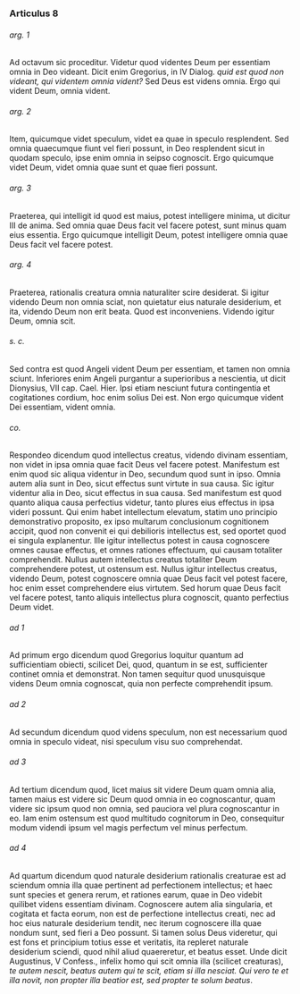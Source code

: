 ### Articulus 8

###### arg. 1
Ad octavum sic proceditur. Videtur quod videntes Deum per essentiam omnia in Deo videant. Dicit enim Gregorius, in IV Dialog. *quid est quod non videant, qui videntem omnia vident?* Sed Deus est videns omnia. Ergo qui vident Deum, omnia vident.

###### arg. 2
Item, quicumque videt speculum, videt ea quae in speculo resplendent. Sed omnia quaecumque fiunt vel fieri possunt, in Deo resplendent sicut in quodam speculo, ipse enim omnia in seipso cognoscit. Ergo quicumque videt Deum, videt omnia quae sunt et quae fieri possunt.

###### arg. 3
Praeterea, qui intelligit id quod est maius, potest intelligere minima, ut dicitur III de anima. Sed omnia quae Deus facit vel facere potest, sunt minus quam eius essentia. Ergo quicumque intelligit Deum, potest intelligere omnia quae Deus facit vel facere potest.

###### arg. 4
Praeterea, rationalis creatura omnia naturaliter scire desiderat. Si igitur videndo Deum non omnia sciat, non quietatur eius naturale desiderium, et ita, videndo Deum non erit beata. Quod est inconveniens. Videndo igitur Deum, omnia scit.

###### s. c.
Sed contra est quod Angeli vident Deum per essentiam, et tamen non omnia sciunt. Inferiores enim Angeli purgantur a superioribus a nescientia, ut dicit Dionysius, VII cap. Cael. Hier. Ipsi etiam nesciunt futura contingentia et cogitationes cordium, hoc enim solius Dei est. Non ergo quicumque vident Dei essentiam, vident omnia.

###### co.
Respondeo dicendum quod intellectus creatus, videndo divinam essentiam, non videt in ipsa omnia quae facit Deus vel facere potest. Manifestum est enim quod sic aliqua videntur in Deo, secundum quod sunt in ipso. Omnia autem alia sunt in Deo, sicut effectus sunt virtute in sua causa. Sic igitur videntur alia in Deo, sicut effectus in sua causa. Sed manifestum est quod quanto aliqua causa perfectius videtur, tanto plures eius effectus in ipsa videri possunt. Qui enim habet intellectum elevatum, statim uno principio demonstrativo proposito, ex ipso multarum conclusionum cognitionem accipit, quod non convenit ei qui debilioris intellectus est, sed oportet quod ei singula explanentur. Ille igitur intellectus potest in causa cognoscere omnes causae effectus, et omnes rationes effectuum, qui causam totaliter comprehendit. Nullus autem intellectus creatus totaliter Deum comprehendere potest, ut ostensum est. Nullus igitur intellectus creatus, videndo Deum, potest cognoscere omnia quae Deus facit vel potest facere, hoc enim esset comprehendere eius virtutem. Sed horum quae Deus facit vel facere potest, tanto aliquis intellectus plura cognoscit, quanto perfectius Deum videt.

###### ad 1
Ad primum ergo dicendum quod Gregorius loquitur quantum ad sufficientiam obiecti, scilicet Dei, quod, quantum in se est, sufficienter continet omnia et demonstrat. Non tamen sequitur quod unusquisque videns Deum omnia cognoscat, quia non perfecte comprehendit ipsum.

###### ad 2
Ad secundum dicendum quod videns speculum, non est necessarium quod omnia in speculo videat, nisi speculum visu suo comprehendat.

###### ad 3
Ad tertium dicendum quod, licet maius sit videre Deum quam omnia alia, tamen maius est videre sic Deum quod omnia in eo cognoscantur, quam videre sic ipsum quod non omnia, sed pauciora vel plura cognoscantur in eo. Iam enim ostensum est quod multitudo cognitorum in Deo, consequitur modum videndi ipsum vel magis perfectum vel minus perfectum.

###### ad 4
Ad quartum dicendum quod naturale desiderium rationalis creaturae est ad sciendum omnia illa quae pertinent ad perfectionem intellectus; et haec sunt species et genera rerum, et rationes earum, quae in Deo videbit quilibet videns essentiam divinam. Cognoscere autem alia singularia, et cogitata et facta eorum, non est de perfectione intellectus creati, nec ad hoc eius naturale desiderium tendit, nec iterum cognoscere illa quae nondum sunt, sed fieri a Deo possunt. Si tamen solus Deus videretur, qui est fons et principium totius esse et veritatis, ita repleret naturale desiderium sciendi, quod nihil aliud quaereretur, et beatus esset. Unde dicit Augustinus, V Confess., infelix homo qui scit omnia illa (scilicet creaturas), *te autem nescit, beatus autem qui te scit, etiam si illa nesciat. Qui vero te et illa novit, non propter illa beatior est, sed propter te solum beatus*.


